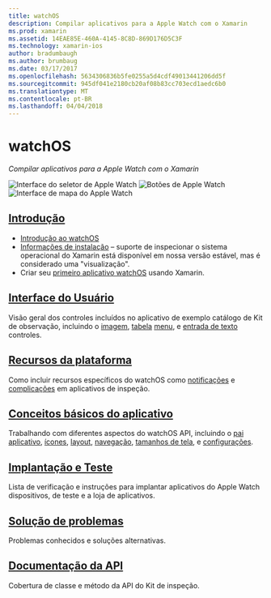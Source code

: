 ```yaml
---
title: watchOS
description: Compilar aplicativos para a Apple Watch com o Xamarin
ms.prod: xamarin
ms.assetid: 14EAE85E-460A-4145-8C8D-869D176D5C3F
ms.technology: xamarin-ios
author: bradumbaugh
ms.author: brumbaug
ms.date: 03/17/2017
ms.openlocfilehash: 5634306836b5fe0255a5d4cdf49013441206dd5f
ms.sourcegitcommit: 945df041e2180cb20af08b83cc703ecd1aedc6b0
ms.translationtype: MT
ms.contentlocale: pt-BR
ms.lasthandoff: 04/04/2018
---
```

# <a name="watchos"></a>watchOS

_Compilar aplicativos para a Apple Watch com o Xamarin_

![Interface do seletor de Apple Watch](images/watch1.png) ![Botões de Apple Watch](images/watch2.png) ![Interface de mapa do Apple Watch](images/watch3.png)

<!-- watch images courtesy of http://infinitapps.com/bezel/ -->

##  <a name="getting-startedioswatchosget-startedindexmd"></a>[Introdução](~/ios/watchos/get-started/index.md)

* [Introdução ao watchOS](~/ios/watchos/get-started/intro-to-watchos.md)
* [Informações de instalação](~/ios/watchos/get-started/installation.md) – suporte de inspecionar o sistema operacional do Xamarin está disponível em nossa versão estável, mas é considerado uma "visualização".
* Criar seu [primeiro aplicativo watchOS](~/ios/watchos/get-started/hello-watch.md) usando Xamarin.

##  <a name="user-interfaceioswatchosuser-interfaceindexmd"></a>[Interface do Usuário](~/ios/watchos/user-interface/index.md)

Visão geral dos controles incluídos no aplicativo de exemplo catálogo de Kit de observação, incluindo o [imagem](~/ios/watchos/user-interface/image.md), [tabela](~/ios/watchos/user-interface/menu.md) [menu](~/ios/watchos/user-interface/menu.md), e [entrada de texto](~/ios/watchos/user-interface/text-input.md) controles.

## <a name="platform-featuresplatformindexmd"></a>[Recursos da plataforma](platform/index.md)

Como incluir recursos específicos do watchOS como [notificações](~/ios/watchos/platform/notifications.md) e [complicações](~/ios/watchos/platform/complications.md) em aplicativos de inspeção.

##  <a name="app-fundamentalsioswatchosapp-fundamentalsindexmd"></a>[Conceitos básicos do aplicativo](~/ios/watchos/app-fundamentals/index.md)

Trabalhando com diferentes aspectos do watchOS API, incluindo o [pai aplicativo](~/ios/watchos/app-fundamentals/parent-app.md), [ícones](~/ios/watchos/app-fundamentals/icons.md), [layout](~/ios/watchos/app-fundamentals/layout.md), [navegação](~/ios/watchos/app-fundamentals/navigation.md), [tamanhos de tela](~/ios/watchos/app-fundamentals/screen-sizes.md), e [configurações](~/ios/watchos/app-fundamentals/settings.md).

##  <a name="deployment-and-testingioswatchosdeploy-testindexmd"></a>[Implantação e Teste](~/ios/watchos/deploy-test/index.md)

Lista de verificação e instruções para implantar aplicativos do Apple Watch dispositivos, de teste e a loja de aplicativos.

##  <a name="troubleshootingioswatchostroubleshootingmd"></a>[Solução de problemas](~/ios/watchos/troubleshooting.md)

Problemas conhecidos e soluções alternativas.

##  <a name="api-documentationhttpsdeveloperxamarincomapinamespacewatchkit"></a>[Documentação da API](https://developer.xamarin.com/api/namespace/WatchKit/)

Cobertura de classe e método da API do Kit de inspeção.
